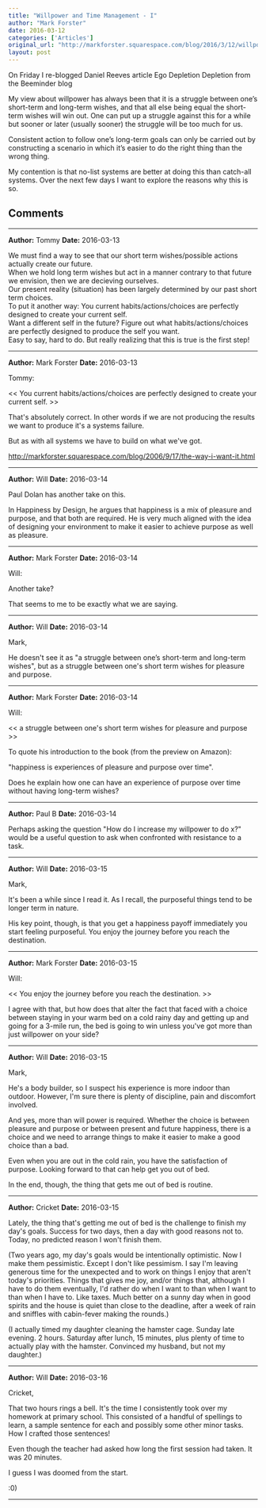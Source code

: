 ```yaml
---
title: "Willpower and Time Management - I"
author: "Mark Forster"
date: 2016-03-12
categories: ['Articles']
original_url: "http://markforster.squarespace.com/blog/2016/3/12/willpower-and-time-management-i.html"
layout: post
---
```


On Friday I re-blogged Daniel Reeves article Ego Depletion Depletion from the Beeminder blog

My view about willpower has always been that it is a struggle between one’s short-term and long-term wishes, and that all else being equal the short-term wishes will win out. One can put up a struggle against this for a while but sooner or later (usually sooner) the struggle will be too much for us.

Consistent action to follow one’s long-term goals can only be carried out by constructing a scenario in which it’s easier to do the right thing than the wrong thing.

My contention is that no-list systems are better at doing this than catch-all systems. Over the next few days I want to explore the reasons why this is so.


## Comments

---

**Author:** Tommy
**Date:** 2016-03-13

We must find a way to see that our short term wishes/possible actions actually create our future.  
When we hold long term wishes but act in a manner contrary to that future we envision, then we are decieving ourselves.  
Our present reality (situation) has been largely determined by our past short term choices.  
To put it another way: You current habits/actions/choices are perfectly designed to create your current self.  
Want a different self in the future? Figure out what habits/actions/choices are perfectly designed to produce the self you want.  
Easy to say, hard to do. But really realizing that this is true is the first step!

---

**Author:** Mark Forster
**Date:** 2016-03-13

Tommy:  
  
<< You current habits/actions/choices are perfectly designed to create your current self. >>  
  
That's absolutely correct. In other words if we are not producing the results we want to produce it's a systems failure.  
  
But as with all systems we have to build on what we've got.  
  
<http://markforster.squarespace.com/blog/2006/9/17/the-way-i-want-it.html>

---

**Author:** Will
**Date:** 2016-03-14

Paul Dolan has another take on this.   
  
In Happiness by Design, he argues that happiness is a mix of pleasure and purpose, and that both are required. He is very much aligned with the idea of designing your environment to make it easier to achieve purpose as well as pleasure.

---

**Author:** Mark Forster
**Date:** 2016-03-14

Will:  
  
Another take?  
  
That seems to me to be exactly what we are saying.

---

**Author:** Will
**Date:** 2016-03-14

Mark,  
  
He doesn't see it as "a struggle between one’s short-term and long-term wishes", but as a struggle between one's short term wishes for pleasure and purpose.

---

**Author:** Mark Forster
**Date:** 2016-03-14

Will:  
  
<< a struggle between one's short term wishes for pleasure and purpose >>  
  
To quote his introduction to the book (from the preview on Amazon):  
  
"happiness is experiences of pleasure and purpose over time".  
  
Does he explain how one can have an experience of purpose over time without having long-term wishes?

---

**Author:** Paul B
**Date:** 2016-03-14

Perhaps asking the question "How do I increase my willpower to do x?" would be a useful question to ask when confronted with resistance to a task.

---

**Author:** Will
**Date:** 2016-03-15

Mark,  
  
It's been a while since I read it. As I recall, the purposeful things tend to be longer term in nature.   
  
His key point, though, is that you get a happiness payoff immediately you start feeling purposeful. You enjoy the journey before you reach the destination.

---

**Author:** Mark Forster
**Date:** 2016-03-15

Will:  
  
<< You enjoy the journey before you reach the destination. >>  
  
I agree with that, but how does that alter the fact that faced with a choice between staying in your warm bed on a cold rainy day and getting up and going for a 3-mile run, the bed is going to win unless you've got more than just willpower on your side?

---

**Author:** Will
**Date:** 2016-03-15

Mark,  
  
He's a body builder, so I suspect his experience is more indoor than outdoor. However, I'm sure there is plenty of discipline, pain and discomfort involved.  
  
And yes, more than will power is required. Whether the choice is between pleasure and purpose or between present and future happiness, there is a choice and we need to arrange things to make it easier to make a good choice than a bad.   
  
Even when you are out in the cold rain, you have the satisfaction of purpose. Looking forward to that can help get you out of bed.  
  
In the end, though, the thing that gets me out of bed is routine.

---

**Author:** Cricket
**Date:** 2016-03-15

Lately, the thing that's getting me out of bed is the challenge to finish my day's goals. Success for two days, then a day with good reasons not to. Today, no predicted reason I won't finish them.  
  
(Two years ago, my day's goals would be intentionally optimistic. Now I make them pessimistic. Except I don't like pessimism. I say I'm leaving generous time for the unexpected and to work on things I enjoy that aren't today's priorities. Things that gives me joy, and/or things that, although I have to do them eventually, I'd rather do when I want to than when I want to than when I have to. Like taxes. Much better on a sunny day when in good spirits and the house is quiet than close to the deadline, after a week of rain and sniffles with cabin-fever making the rounds.)  
  
(I actually timed my daughter cleaning the hamster cage. Sunday late evening. 2 hours. Saturday after lunch, 15 minutes, plus plenty of time to actually play with the hamster. Convinced my husband, but not my daughter.)

---

**Author:** Will
**Date:** 2016-03-16

Cricket,  
  
That two hours rings a bell. It's the time I consistently took over my homework at primary school. This consisted of a handful of spellings to learn, a sample sentence for each and possibly some other minor tasks. How I crafted those sentences!   
  
Even though the teacher had asked how long the first session had taken. It was 20 minutes.   
  
I guess I was doomed from the start.  
  
:0)

---
